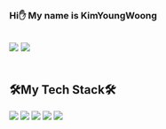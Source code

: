 ### Hi✋ My name is KimYoungWoong
<a href="https://highero.tistory.com" target="_blank"><img src="https://img.shields.io/badge/Blog-ff5a4a?style=flat-square&logo=Tistory&logoColor=white"></a>
<a href="https://mail.google.com/" target="_blank"><img src="https://img.shields.io/badge/highero700@gmail.com-FFFFFF?style=flat-square&logo=Gmail&logoColor=red"/></a>
<br><br><br>
🛠My Tech Stack🛠
---
<img src="https://img.shields.io/badge/Python-3766AB?style=flat-square&logo=Python&logoColor=white"/></a>
<img src="https://img.shields.io/badge/HTML-E34F26?style=flat-square&logo=HTML5&logoColor=white"/></a>
<img src="https://img.shields.io/badge/CSS-1572B6?style=flat-square&logo=CSS3&logoColor=white"/></a>
<img src="https://img.shields.io/badge/JavaScript-F7DF1E?style=flat-square&logo=JavaScript&logoColor=white"/></a>
<img src="https://img.shields.io/badge/React-61DAFB?style=flat-square&logo=React&logoColor=white"/></a>
